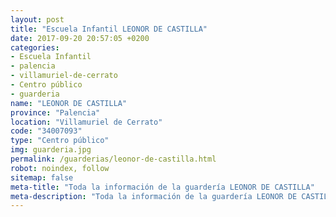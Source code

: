 ```yaml
---
layout: post
title: "Escuela Infantil LEONOR DE CASTILLA"
date: 2017-09-20 20:57:05 +0200
categories:
- Escuela Infantil
- palencia
- villamuriel-de-cerrato
- Centro público
- guarderia
name: "LEONOR DE CASTILLA"
province: "Palencia"
location: "Villamuriel de Cerrato"
code: "34007093"
type: "Centro público"
img: guarderia.jpg
permalink: /guarderias/leonor-de-castilla.html
robot: noindex, follow
sitemap: false
meta-title: "Toda la información de la guardería LEONOR DE CASTILLA"
meta-description: "Toda la información de la guardería LEONOR DE CASTILLA"
---
```

